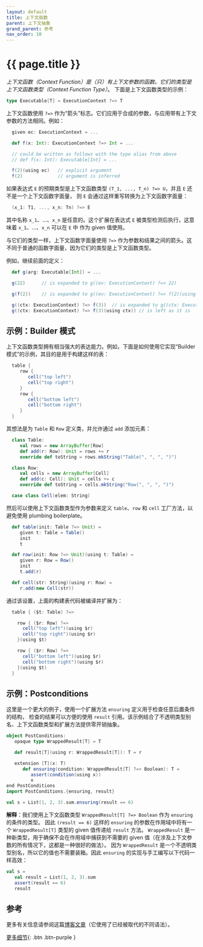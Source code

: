 ```yaml
---
layout: default
title: 上下文函数
parent: 上下文抽象
grand_parent: 参考
nav_order: 10
---
```


# {{ page.title }}

*上下文函数（Context Function）*是（只）有上下文参数的函数。它们的类型是*上下文函数类型（Context Function Type）*。
下面是上下文函数类型的示例：

```scala
type Executable[T] = ExecutionContext ?=> T
```

上下文函数使用 `?=>` 作为“箭头”标志。它们应用于合成的参数，与应用带有上下文参数的方法相同。例如：

```scala
  given ec: ExecutionContext = ...

  def f(x: Int): ExecutionContext ?=> Int = ...

  // could be written as follows with the type alias from above
  // def f(x: Int): Executable[Int] = ...

  f(2)(using ec)   // explicit argument
  f(2)             // argument is inferred
```

如果表达式 `E` 的预期类型是上下文函数类型 `(T_1, ..., T_n) ?=> U`，并且 `E` 还不是一个上下文函数字面量，
则 `E` 会通过这样重写转换为上下文函数字面量：

```scala
  (x_1: T1, ..., x_n: Tn) ?=> E
```

其中名称 `x_1`、...、`x_n` 是任意的。这个扩展在表达式 `E` 被类型检测后执行，这意味着 `x_1`、...、`x_n` 可以在 `E` 中 作为 given 值使用。

与它们的类型一样，上下文函数字面量使用 `?=>` 作为参数和结果之间的箭头。这不同于普通的函数字面量，因为它们的类型是上下文函数类型。

例如，继续前面的定义：
```scala
  def g(arg: Executable[Int]) = ...

  g(22)      // is expanded to g((ev: ExecutionContext) ?=> 22)

  g(f(2))    // is expanded to g((ev: ExecutionContext) ?=> f(2)(using ev))

  g((ctx: ExecutionContext) ?=> f(3))  // is expanded to g((ctx: ExecutionContext) ?=> f(3)(using ctx))
  g((ctx: ExecutionContext) ?=> f(3)(using ctx)) // is left as it is
```

## 示例：Builder 模式

上下文函数类型拥有相当强大的表达能力。例如，下面是如何使用它实现“Builder 模式”的示例，其目的是用于构建这样的表：

```scala
  table {
     row {
        cell("top left")
        cell("top right")
     }
     row {
        cell("bottom left")
        cell("bottom right")
     }
  }
```

其想法是为 `Table` 和 `Row` 定义类，并允许通过 `add` 添加元素：

```scala
  class Table:
     val rows = new ArrayBuffer[Row]
     def add(r: Row): Unit = rows += r
     override def toString = rows.mkString("Table(", ", ", ")")

  class Row:
     val cells = new ArrayBuffer[Cell]
     def add(c: Cell): Unit = cells += c
     override def toString = cells.mkString("Row(", ", ", ")")

  case class Cell(elem: String)
```

然后可以使用上下文函数类型作为参数来定义 `table`、`row` 和 `cell` 工厂方法，以避免使用 plumbing boilerplate。

```scala
  def table(init: Table ?=> Unit) =
     given t: Table = Table()
     init
     t

  def row(init: Row ?=> Unit)(using t: Table) =
     given r: Row = Row()
     init
     t.add(r)

  def cell(str: String)(using r: Row) =
     r.add(new Cell(str))
```

通过该设置，上面的构建表代码被编译并扩展为：

```scala
  table { ($t: Table) ?=>

    row { ($r: Row) ?=>
      cell("top left")(using $r)
      cell("top right")(using $r)
    }(using $t)

    row { ($r: Row) ?=>
      cell("bottom left")(using $r)
      cell("bottom right")(using $r)
    }(using $t)
  }
```

## 示例：Postconditions

这里是一个更大的例子，使用一个扩展方法 `ensuring` 定义用于检查任意后置条件的结构，
检查的结果可以方便的使用 `result` 引用。该示例结合了不透明类型别名、上下文函数类型和扩展方法提供零开销抽象。

```scala
object PostConditions:
   opaque type WrappedResult[T] = T

   def result[T](using r: WrappedResult[T]): T = r

   extension [T](x: T)
      def ensuring(condition: WrappedResult[T] ?=> Boolean): T =
         assert(condition(using x))
         x
end PostConditions
import PostConditions.{ensuring, result}

val s = List(1, 2, 3).sum.ensuring(result == 6)
```

**解释**：我们使用上下文函数类型 `WrappedResult[T] ?=> Boolean` 作为 `ensuring` 的条件的类型。
因此 `(result == 6)` 这样的 `ensuring` 的参数在作用域中将有一个 `WrappedResult[T]` 类型的 given 值传递给 `result` 方法。
`WrappedResult` 是一种新类型，用于确保不会在作用域中捕获到不需要的 given 值（在涉及上下文参数的所有情况下，这都是一种很好的做法）。
因为 `WrappedResult` 是一个不透明类型别名，所以它的值也不需要装箱。因此 `ensuring` 的实现与手工编写以下代码一样高效：

```scala
val s =
   val result = List(1, 2, 3).sum
   assert(result == 6)
   result
```
## 参考

更多有关信息请参阅这篇[博客文章](https://www.scala-lang.org/blog/2016/12/07/implicit-function-types.html)（它使用了已经被取代的不同语法）。

[更多细节](./context-functions-spec.md){: .btn .btn-purple }
